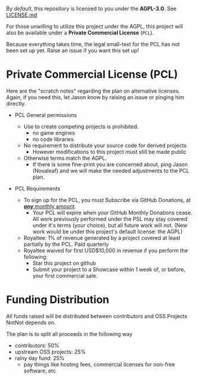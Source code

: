 
By *default*, this repository is licensed to you under the **AGPL-3.0**.  See [LICENSE.md](../LICENSE.md)

For those unwilling to utilize this project under the AGPL, this project will also be available under a **Private Commercial License** (`PCL`).

Because everything takes time, the legal small-text for the PCL has not been set up yet.  Raise an issue if you want this set up!

# Private Commercial License (PCL)

Here are the "scratch notes" regarding the plan on alternative licenses.  Again, if you need this, let Jason know by raising an issue or pinging him directly.

- PCL General permissions
  - Use to create competing projects is prohibited.
    - no game engines
    - no code libraries
  - No requirement to distribute your source code for derived projects
    - However modifications to this project must still be made public
  - Otherwise terms match the AGPL.  
    - If there is some  fine-print you are concerned about, ping Jason (Novaleaf) and we will make the needed adjustments to the PCL plan.

  
- PCL Requirements
  - To sign up for the PCL, you must Subscribe via GitHub Donations, at [***any*** monthly amount](https://github.com/sponsors/jasonswearingen?frequency=recurring).
    - Your PCL will expire when your GitHub Monthly Donations cease.  All work previously performed under the PSL may stay covered under it's terms (your choice), but all future work will not. (New work would be under this project's default license: the AGPL)
  - Royaltee: 1% of revenue generated by a project covered at least partially by the PCL.  Paid quarterly
  - Royaltee waived for first USD$10,000 in revenue if you perform the following:
    - Star this project on github
    - Submit your project to a Showcase within 1 week of, or before, your first commercial sale.



# Funding Distribution


All funds raised will be distributed between contributors and OSS Projects NotNot depends on.

The plan is to split all proceeds in the following way
- contributors: 50%
- upstream OSS projects: 25%
- rainy day fund: 25%
  - pay things like hosting fees, commercial licenses for non-free software, etc



